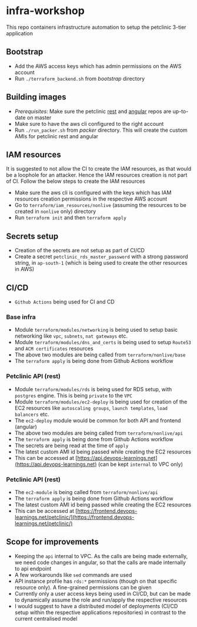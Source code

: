 # infra-workshop
This repo containers infrastructure automation to setup the petclinic 3-tier application

## Bootstrap
- Add the AWS access keys which has admin permissions on the AWS account
- Run `./terraform_backend.sh` from *bootstrap* directory

## Building images
- *Prerequisites:* Make sure the petclinic [rest](https://github.com/maheshongithub/spring-petclinic-rest) and [angular](https://github.com/maheshongithub/spring-petclinic-angular) repos are up-to-date on master
- Make sure to have the aws cli configured to the right account
- Run `./run_packer.sh` from *packer* directory. This will create the custom AMIs for petclinic rest and angular

## IAM resources
It is suggested to not allow the CI to create the IAM resources, as that would be a loophole for an attacker. Hence the IAM resources creation is not part of CI. Follow the below steps to create the IAM resources

- Make sure the aws cli is configured with the keys which has IAM resources creation permissions in the respective AWS account
- Go to `terraform/iam_resources/nonlive` (assuming the resources to be created in `nonlive` only) directory
- Run `terraform init` and then `terraform apply`

## Secrets setup
- Creation of the secrets are not setup as part of CI/CD
- Create a secret `petclinic_rds_master_password` with a strong password string, in `ap-south-1` (which is being used to create the other resources in AWS)

## CI/CD
- `Github Actions` being used for CI and CD
### Base infra
- Module `terraform/modules/networking` is being used to setup basic networking like `vpc`, `subnets`, `nat gateways` etc.
- Module `terraform/modules/dns_and_certs` is being used to setup `Route53` and `ACM certificates` resources
- The above two modules are being called from `terraform/nonlive/base`
- The `terraform apply` is being done from Github Actions workflow

### Petclinic API (rest)
- Module `terraform/modules/rds` is being used for RDS setup, with `postgres` engine. This is being `private` to the `VPC`
- Module `terraform/modules/ec2-deploy` is being used for creation of the EC2 resources like `autoscaling groups`, `launch templates`, `load balancers` etc.
- The `ec2-deploy` module would be common for both API and frontend (angular)
- The above two modules are being called from `terraform/nonlive/api`
- The `terraform apply` is being done from Github Actions workflow
- The secrets are being read at the time of `apply`
- The latest custom AMI id being passed while creating the EC2 resources
- This can be accessed at [https://api.devops-learnings.net](https://api.devops-learnings.net) (can be kept `internal` to VPC only)

### Petclinic API (rest)
- The `ec2-module` is being called from `terraform/nonlive/api`
- The `terraform apply` is being done from Github Actions workflow
- The latest custom AMI id being passed while creating the EC2 resources
- This can be accessed at [https://frontend.devops-learnings.net/petclinic/](https://frontend.devops-learnings.net/petclinic/)


## Scope for improvements
- Keeping the `api` internal to VPC. As the calls are being made externally, we need code changes in angular, so that the calls are made internally to api endpoint
- A few workarounds like `sed` commands are used
- API instance profile has `rds:*` permissions (though on that specific resource only). A fine-grained permissions can be given
- Currently only a user access keys being used in CI/CD, but can be made to dynamically assume the role and run/apply the respective resources
- I would suggest to have a distributed model of deployments (CI/CD setup within the respective applications repositories) in contrast to the current centralised model
